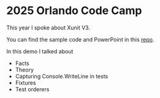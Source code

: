 # 2025 Orlando Code Camp 

This year I spoke about Xunit V3.   



You can find the sample code and PowerPoint in this [repo](https://github.com/Ken-Tucker/OrlandoCodeCamp_XunitV3).

In this demo I talked about 
* Facts
* Theory
* Capturing Console.WriteLine in tests
* Fixtures
* Test orderers
  




